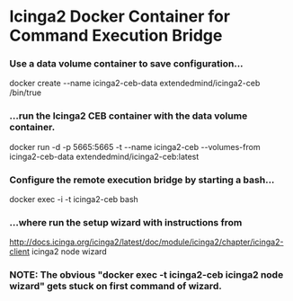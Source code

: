 # Icinga2 Docker Container for Command Execution Bridge

### Use a data volume container to save configuration...
docker create --name icinga2-ceb-data extendedmind/icinga2-ceb /bin/true

### ...run the Icinga2 CEB container with the data volume container.
docker run -d -p 5665:5665 -t --name icinga2-ceb --volumes-from icinga2-ceb-data extendedmind/icinga2-ceb:latest

### Configure the remote execution bridge by starting a bash...
docker exec -i -t icinga2-ceb bash

### ...where run the setup wizard with instructions from
http://docs.icinga.org/icinga2/latest/doc/module/icinga2/chapter/icinga2-client
icinga2 node wizard

### NOTE: The obvious "docker exec -t icinga2-ceb icinga2 node wizard" gets stuck on first command of wizard.

